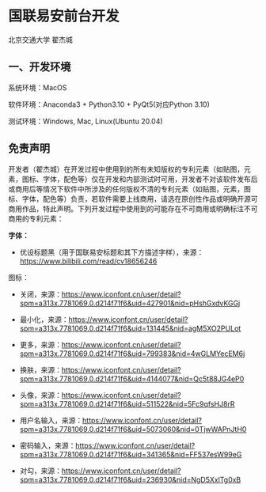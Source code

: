 # 国联易安前台开发

北京交通大学 翟杰城

## 一、开发环境

系统环境：MacOS

软件环境：Anaconda3 + Python3.10 + PyQt5(对应Python 3.10)

测试环境：Windows, Mac, Linux(Ubuntu 20.04)





## 免责声明

开发者（翟杰城）在开发过程中使用到的所有未知版权的专利元素（如贴图，元素，图标、字体，配色等）仅在开发和内部测试时可用，开发者不对该软件发布后或商用后等情况下软件中所涉及的任何版权不清的专利元素（如贴图，元素，图标、字体，配色等）负责，若软件需要上线商用，请选在原创性作品或明确开源可商用作品，特此声明。下列开发过程中使用到的可能存在不可商用或明确标注不可商用的专利元素：

**字体：**

- 优设标题黑（用于国联易安标题和其下方描述字样），来源：https://www.bilibili.com/read/cv18656246

图标：

- 关闭，来源：https://www.iconfont.cn/user/detail?spm=a313x.7781069.0.d214f71f6&uid=427901&nid=pHshGxdvKGGj

- 最小化，来源：https://www.iconfont.cn/user/detail?spm=a313x.7781069.0.d214f71f6&uid=131445&nid=agM5XO2PULot

- 更多，来源：https://www.iconfont.cn/user/detail?spm=a313x.7781069.0.d214f71f6&uid=799383&nid=4wGLMYecEM6j

- 换肤，来源：https://www.iconfont.cn/user/detail?spm=a313x.7781069.0.d214f71f6&uid=4144077&nid=Qc5t88JG4eP0

- 头像，来源：https://www.iconfont.cn/user/detail?spm=a313x.7781069.0.d214f71f6&uid=511522&nid=5Fc9qfsHJ8rR

- 用户名输入，来源：https://www.iconfont.cn/user/detail?spm=a313x.7781069.0.d214f71f6&uid=5073060&nid=0TjwWAPnJtH0

- 密码输入，来源：https://www.iconfont.cn/user/detail?spm=a313x.7781069.0.d214f71f6&uid=341365&nid=FF537esW99eG

- 对勾，来源：https://www.iconfont.cn/user/detail?spm=a313x.7781069.0.d214f71f6&uid=236930&nid=NgD5XxlTg0xB
